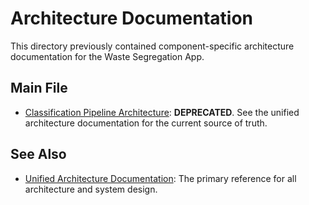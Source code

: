 # Architecture Documentation

This directory previously contained component-specific architecture documentation for the Waste Segregation App.

## Main File

- [Classification Pipeline Architecture](./classification_pipeline.md): **DEPRECATED**. See the unified architecture documentation for the current source of truth.

## See Also

- [Unified Architecture Documentation](../unified_architecture/comprehensive_architecture.md): The primary reference for all architecture and system design. 